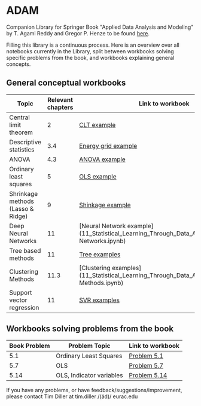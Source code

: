 # ADAM
Companion Library for Springer Book "Applied Data Analysis and Modeling" by T. Agami Reddy and Gregor P. Henze
to be found [here](https://link.springer.com/book/10.1007/978-3-031-34869-3).

Filling this library is a continuous process. Here is an overview over all notebooks currently in the
Library, split between workbooks solving specific problems from the book, and workbooks explaining 
general concepts.


## General conceptual workbooks


| Topic                             | Relevant chapters | Link to workbook                                                                                                            |
|-----------------------------------|-------------------|-----------------------------------------------------------------------------------------------------------------------------|
| Central limit theorem             | 2                 | [CLT example](02_Probability_Concepts_and_Probability_Distributions/Central_Limit_Theorem.ipynb)                            |
| Descriptive statistics            | 3.4               | [Energy grid example](03_Data_Collection_and_Preliminary_Analysis/README_ADAM_03.md)                                        |
| ANOVA                             | 4.3               | [ANOVA example](04_Making_Statistical_Inferences_from_Samples/ANOVA_example.ipynb)                                          |
| Ordinary least squares            | 5                 | [OLS example](09_Parametric_and_Non-Parametric_Regression_Methods/Ordinary_least_Squares_Lasso_Ridge_regression.ipynb)      |
| Shrinkage methods (Lasso & Ridge) | 9                 | [Shinkage example](09_Parametric_and_Non-Parametric_Regression_Methods/Ordinary_least_Squares_Lasso_Ridge_regression.ipynb) |
| Deep Neural Networks              | 11                | [Neural Network example](11_Statistical_Learning_Through_Data_Analytics/Neural Networks.ipynb)                                                                                                  |
| Tree based methods                | 11                | [Tree examples](11_Statistical_Learning_Through_Data_Analytics/Tree_based_methods.ipynb)                                    |
| Clustering Methods                | 11.3              | [Clustering examples](11_Statistical_Learning_Through_Data_Analytics/Clustering Methods.ipynb)                              |
| Support vector regression         | 11                | [SVR examples](11_Statistical_Learning_Through_Data_Analytics/Support_vector_Regression.ipynb)                              |


## Workbooks solving problems from the book


| Book Problem    | Problem Topic            | Link to workbook                                                                    |
|-----------------|--------------------------|-------------------------------------------------------------------------------------|
| 5.1             | Ordinary Least Squares   | [Problem 5.1](05_Linear_Regression_Analysis_Using_Least_Squares/Problem_5_1.ipynb)  |
| 5.7             | OLS                      | [Problem 5.7](05_Linear_Regression_Analysis_Using_Least_Squares/Problem_5_7.ipynb)  |
| 5.14            | OLS, Indicator variables | [Problem 5.14](05_Linear_Regression_Analysis_Using_Least_Squares/Problem_5_14.ipynb) |


If you have any problems, or have feedback/suggestions/improvement, please contact Tim Diller at 
tim.diller /(äd)/ eurac.edu
